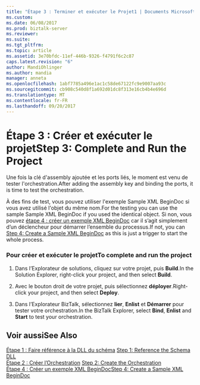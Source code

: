 ```yaml
---
title: "Étape 3 : Terminer et exécuter le Projet1 | Documents Microsoft"
ms.custom: 
ms.date: 06/08/2017
ms.prod: biztalk-server
ms.reviewer: 
ms.suite: 
ms.tgt_pltfrm: 
ms.topic: article
ms.assetid: 3e70bfdc-11ef-446b-9326-f4791f6c2c87
caps.latest.revision: "6"
author: MandiOhlinger
ms.author: mandia
manager: anneta
ms.openlocfilehash: 1abf7785a496e1ac1c58de67122fc9e9007aa93c
ms.sourcegitcommit: cb908c540d8f1a692d01dc8f313e16cb4b4e696d
ms.translationtype: MT
ms.contentlocale: fr-FR
ms.lasthandoff: 09/20/2017
---
```

# <a name="step-3-complete-and-run-the-project"></a><span data-ttu-id="3ccd6-102">Étape 3 : Créer et exécuter le projet</span><span class="sxs-lookup"><span data-stu-id="3ccd6-102">Step 3: Complete and Run the Project</span></span>
<span data-ttu-id="3ccd6-103">Une fois la clé d'assembly ajoutée et les ports liés, le moment est venu de tester l'orchestration.</span><span class="sxs-lookup"><span data-stu-id="3ccd6-103">After adding the assembly key and binding the ports, it is time to test the orchestration.</span></span>  
  
 <span data-ttu-id="3ccd6-104">À des fins de test, vous pouvez utiliser l'exemple Sample XML BeginDoc si vous avez utilisé l'objet du même nom.</span><span class="sxs-lookup"><span data-stu-id="3ccd6-104">For the testing you can use the sample Sample XML BeginDoc if you used the identical object.</span></span> <span data-ttu-id="3ccd6-105">Si non, vous pouvez [étape 4 : créer un exemple XML BeginDoc](../core/step-4-create-a-sample-xml-begindoc2.md) car il s’agit simplement d’un déclencheur pour démarrer l’ensemble du processus.</span><span class="sxs-lookup"><span data-stu-id="3ccd6-105">If not, you can [Step 4: Create a Sample XML BeginDoc](../core/step-4-create-a-sample-xml-begindoc2.md) as this is just a trigger to start the whole process.</span></span>  
  
### <a name="to-complete-and-run-the-project"></a><span data-ttu-id="3ccd6-106">Pour créer et exécuter le projet</span><span class="sxs-lookup"><span data-stu-id="3ccd6-106">To complete and run the project</span></span>  
  
1.  <span data-ttu-id="3ccd6-107">Dans l’Explorateur de solutions, cliquez sur votre projet, puis **Build**.</span><span class="sxs-lookup"><span data-stu-id="3ccd6-107">In the Solution Explorer, right-click your project, and then select **Build**.</span></span>  
  
2.  <span data-ttu-id="3ccd6-108">Avec le bouton droit de votre projet, puis sélectionnez **déployer**.</span><span class="sxs-lookup"><span data-stu-id="3ccd6-108">Right-click your project, and then select **Deploy**.</span></span>  
  
3.  <span data-ttu-id="3ccd6-109">Dans l’Explorateur BizTalk, sélectionnez **lier**, **Enlist** et **Démarrer** pour tester votre orchestration.</span><span class="sxs-lookup"><span data-stu-id="3ccd6-109">In the BizTalk Explorer, select **Bind**, **Enlist** and **Start** to test your orchestration.</span></span>  
  
## <a name="see-also"></a><span data-ttu-id="3ccd6-110">Voir aussi</span><span class="sxs-lookup"><span data-stu-id="3ccd6-110">See Also</span></span>  
 <span data-ttu-id="3ccd6-111">[Étape 1 : Faire référence à la DLL du schéma](../core/step-1-reference-the-schema-dll1.md) </span><span class="sxs-lookup"><span data-stu-id="3ccd6-111">[Step 1: Reference the Schema DLL](../core/step-1-reference-the-schema-dll1.md) </span></span>  
 <span data-ttu-id="3ccd6-112">[Étape 2 : Créer l’Orchestration](../core/step-2-create-the-orchestration2.md) </span><span class="sxs-lookup"><span data-stu-id="3ccd6-112">[Step 2: Create the Orchestration](../core/step-2-create-the-orchestration2.md) </span></span>  
 [<span data-ttu-id="3ccd6-113">Étape 4 : Créer un exemple XML BeginDoc</span><span class="sxs-lookup"><span data-stu-id="3ccd6-113">Step 4: Create a Sample XML BeginDoc</span></span>](../core/step-4-create-a-sample-xml-begindoc2.md)